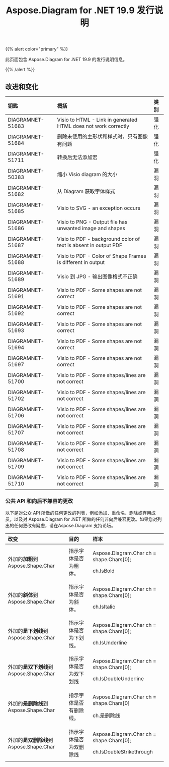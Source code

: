 ﻿---
title: Aspose.Diagram for .NET 19.9 发行说明
type: docs
weight: 40
url: /zh/net/aspose-diagram-for-net-19-9-release-notes/
---
{{% alert color="primary" %}} 

此页面包含 Aspose.Diagram for .NET 19.9 的发行说明信息。

{{% /alert %}} 
## **改进和变化**

|**钥匙**|**概括**|**类别**|
|:- |:- |:- |
|DIAGRAMNET-51683|Visio to HTML - Link in generated HTML does not work correctly|强化|
|DIAGRAMNET-51684|删除未使用的主形状和样式时，只有图像有问题|强化|
|DIAGRAMNET-51711|转换后无法添加宏|强化|
|DIAGRAMNET-50383|缩小 Visio diagram 的大小|漏洞|
|DIAGRAMNET-51682|从 Diagram 获取字体样式|漏洞|
|DIAGRAMNET-51685|Visio to SVG - an exception occurs|漏洞|
|DIAGRAMNET-51686|Visio to PNG - Output file has unwanted image and shapes|漏洞|
|DIAGRAMNET-51687|Visio to PDF - background color of text is absent in output PDF|漏洞|
|DIAGRAMNET-51688|Visio to PDF - Color of Shape Frames is different in output|漏洞|
|DIAGRAMNET-51689|Visio 到 JPG - 输出图像格式不正确|漏洞|
|DIAGRAMNET-51691|Visio to PDF - Some shapes are not correct|漏洞|
|DIAGRAMNET-51692|Visio to PDF - Some shapes are not correct|漏洞|
|DIAGRAMNET-51693|Visio to PDF - Some shapes are not correct|漏洞|
|DIAGRAMNET-51694|Visio to PDF - Some shapes are not correct|漏洞|
|DIAGRAMNET-51697|Visio to PDF - Some shapes are not correct|漏洞|
|DIAGRAMNET-51700|Visio to PDF - Some shapes/lines are not correct|漏洞|
|DIAGRAMNET-51702|Visio to PDF - Some shapes/lines are not correct|漏洞|
|DIAGRAMNET-51706|Visio to PDF - Some shapes/lines are not correct|漏洞|
|DIAGRAMNET-51707|Visio to PDF - Some shapes/lines are not correct|漏洞|
|DIAGRAMNET-51708|Visio to PDF - Some shapes/lines are not correct|漏洞|
|DIAGRAMNET-51709|Visio to PDF - Some shapes/lines are not correct|漏洞|
|DIAGRAMNET-51710|Visio to PDF - Some shapes/lines are not correct|漏洞|
### **公共 API 和向后不兼容的更改**
以下是对公众 API 所做的任何更改的列表，例如添加、重命名、删除或弃用成员，以及对 Aspose.Diagram for .NET 所做的任何非向后兼容更改。如果您对列出的任何更改有疑虑，请在Aspose.Diagram 支持论坛。

|**改变**|**目的**|**样本**|
|:- |:- |:- |
|外加的**加粗**到 Aspose.Shape.Char|指示字体是否为粗体。|<p>Aspose.Diagram.Char ch = shape.Chars[0];</p><p>ch.IsBold</p>|
|外加的**斜体**到 Aspose.Shape.Char|指示字体是否为斜体。|<p>Aspose.Diagram.Char ch = shape.Chars[0];</p><p>ch.IsItalic</p>|
|外加的**是下划线**到 Aspose.Shape.Char|指示字体是否为下划线。|<p>Aspose.Diagram.Char ch = shape.Chars[0];</p><p>ch.IsUnderline</p>|
|外加的**是双下划线**到 Aspose.Shape.Char|指示字体是否为双下划线|<p>Aspose.Diagram.Char ch = shape.Chars[0];</p><p>ch.IsDoubleUnderline</p>|
|外加的**是删除线**到 Aspose.Shape.Char|指示字体是否有删除线。|<p>Aspose.Diagram.Char ch = shape.Chars[0]</p><p>ch.是删除线</p>|
|外加的**是双删除线**到 Aspose.Shape.Char|指示字体是否为双删除线|<p>Aspose.Diagram.Char ch = shape.Chars[0];</p><p>ch.IsDoubleStrikethrough</p>|

